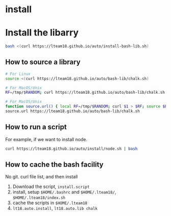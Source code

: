 # install

# Install the libarry

```bash
bash <(curl https://lteam18.github.io/auto/install-bash-lib.sh)
```

## How to source a library

```bash
# For Linux
source <(curl https://lteam18.github.io/auto/bash-lib/chalk.sh)

# For MacOS/Unix
RF=/tmp/$RANDOM; curl https://lteam18.github.io/auto/bash-lib/chalk.sh > $RF; source $RF; rm $RF

# For MacOS/Unix
function source.url() { local RF=/tmp/$RANDOM; curl $1 > $RF; source $RF; rm $RF }
source.url https://lteam18.github.io/auto/bash-lib/chalk.sh
```

## How to run a script

For example, if we want to install node.

```bash
curl https://lteam18.github.io/auto/install/node.sh | bash
```

## How to cache the bash facility

No git. curl file list, and then install

1. Download the script, `install.script`
2. install, setup `$HOME/.bashrc` and `$HOME/.lteam18/`, `$HOME/.lteam18/index.sh`
3. cache the scripts in `$HOME/.lteam18`
4. `lt18.auto.install`, `lt18.auto.lib chalk`

